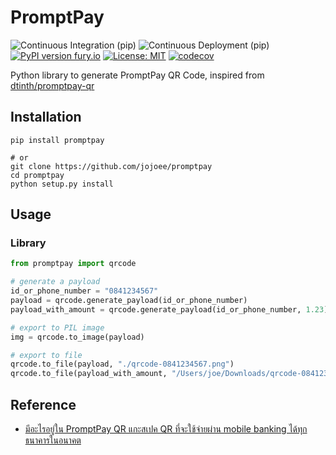 # PromptPay

![Continuous Integration (pip)](https://github.com/jojoee/promptpay/workflows/Continuous%20Integration%20(pip)/badge.svg?branch=master)
![Continuous Deployment (pip)](https://github.com/jojoee/promptpay/workflows/Continuous%20Deployment%20(pip)/badge.svg)
[![PyPI version fury.io](https://badge.fury.io/py/promptpay.svg)](https://pypi.python.org/pypi/promptpay/)
[![License: MIT](https://img.shields.io/badge/License-MIT-yellow.svg)](https://opensource.org/licenses/MIT)
[![codecov](https://codecov.io/gh/jojoee/promptpay/branch/master/graph/badge.svg)](https://codecov.io/gh/jojoee/promptpay)

Python library to generate PromptPay QR Code, inspired from [dtinth/promptpay-qr](https://github.com/dtinth/promptpay-qr)

## Installation
```
pip install promptpay

# or
git clone https://github.com/jojoee/promptpay
cd promptpay
python setup.py install
```

## Usage

### Library

```python
from promptpay import qrcode

# generate a payload
id_or_phone_number = "0841234567"
payload = qrcode.generate_payload(id_or_phone_number)
payload_with_amount = qrcode.generate_payload(id_or_phone_number, 1.23)

# export to PIL image
img = qrcode.to_image(payload)

# export to file
qrcode.to_file(payload, "./qrcode-0841234567.png")
qrcode.to_file(payload_with_amount, "/Users/joe/Downloads/qrcode-0841234567.png") 
```

## Reference
- [มีอะไรอยู่ใน PromptPay QR แกะสเปค QR ที่จะใช้จ่ายผ่าน mobile banking ได้ทุกธนาคารในอนาคต](https://www.blognone.com/node/95133)
